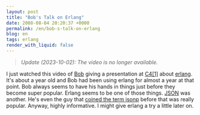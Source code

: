 ```yaml
---
layout: post
title: "Bob's Talk on Erlang"
date: 2008-08-04 20:20:37 +0000
permalink: /en/bob-s-talk-on-erlang
blog: en
tags: erlang
render_with_liquid: false
---
```


<!-- textlint-disable rousseau -->

> _Update (2023-10-02): The video is no longer available._

I just watched this video of [Bob](http://bob.pythonmac.org/) giving a
presentation at [C4[1]](http://c4.rentzsch.com/1/) about
[erlang](http://www.erlang.org/). It's about a year old and Bob had been using
erlang for almost a year at that point. Bob always seems to have his hands in
things just before they become super popular. Erlang seems to be one of those
things. [JSON](http://www.json.org/) was another. He's even the guy that
[coined the term jsonp](http://bob.pythonmac.org/archives/2005/12/05/remote-json-jsonp/)
before that was really popular. Anyway, highly informative. I might give
erlang a try a little later on.

<!-- textlint-enable rousseau -->
